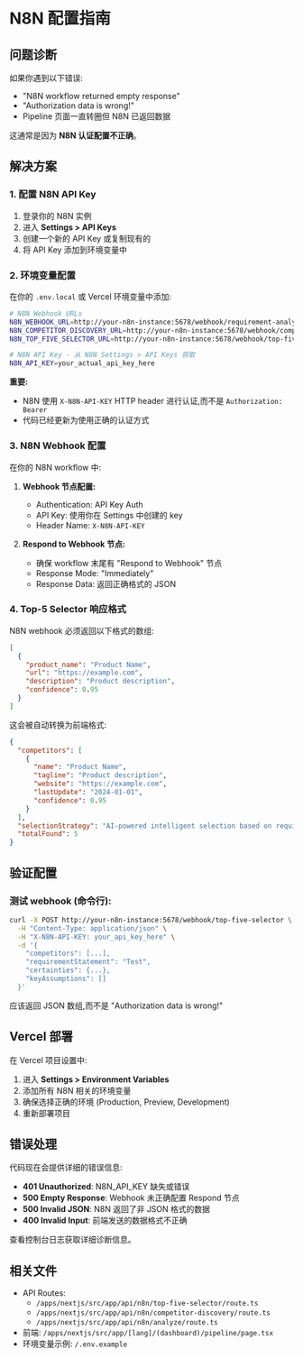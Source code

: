 # N8N 配置指南

## 问题诊断

如果你遇到以下错误:
- "N8N workflow returned empty response"
- "Authorization data is wrong!"
- Pipeline 页面一直转圈但 N8N 已返回数据

这通常是因为 **N8N 认证配置不正确**。

## 解决方案

### 1. 配置 N8N API Key

1. 登录你的 N8N 实例
2. 进入 **Settings > API Keys**
3. 创建一个新的 API Key 或复制现有的
4. 将 API Key 添加到环境变量中

### 2. 环境变量配置

在你的 `.env.local` 或 Vercel 环境变量中添加:

```bash
# N8N Webhook URLs
N8N_WEBHOOK_URL=http://your-n8n-instance:5678/webhook/requirement-analysis
N8N_COMPETITOR_DISCOVERY_URL=http://your-n8n-instance:5678/webhook/competitor-discovery
N8N_TOP_FIVE_SELECTOR_URL=http://your-n8n-instance:5678/webhook/top-five-selector

# N8N API Key - 从 N8N Settings > API Keys 获取
N8N_API_KEY=your_actual_api_key_here
```

**重要:**
- N8N 使用 `X-N8N-API-KEY` HTTP header 进行认证,而不是 `Authorization: Bearer`
- 代码已经更新为使用正确的认证方式

### 3. N8N Webhook 配置

在你的 N8N workflow 中:

1. **Webhook 节点配置:**
   - Authentication: API Key Auth
   - API Key: 使用你在 Settings 中创建的 key
   - Header Name: `X-N8N-API-KEY`

2. **Respond to Webhook 节点:**
   - 确保 workflow 末尾有 "Respond to Webhook" 节点
   - Response Mode: "Immediately"
   - Response Data: 返回正确格式的 JSON

### 4. Top-5 Selector 响应格式

N8N webhook 必须返回以下格式的数组:

```json
[
  {
    "product_name": "Product Name",
    "url": "https://example.com",
    "description": "Product description",
    "confidence": 0.95
  }
]
```

这会被自动转换为前端格式:

```json
{
  "competitors": [
    {
      "name": "Product Name",
      "tagline": "Product description",
      "website": "https://example.com",
      "lastUpdate": "2024-01-01",
      "confidence": 0.95
    }
  ],
  "selectionStrategy": "AI-powered intelligent selection based on requirement alignment",
  "totalFound": 5
}
```

## 验证配置

### 测试 webhook (命令行):

```bash
curl -X POST http://your-n8n-instance:5678/webhook/top-five-selector \
  -H "Content-Type: application/json" \
  -H "X-N8N-API-KEY: your_api_key_here" \
  -d '{
    "competitors": [...],
    "requirementStatement": "Test",
    "certainties": {...},
    "keyAssumptions": []
  }'
```

应该返回 JSON 数组,而不是 "Authorization data is wrong!"

## Vercel 部署

在 Vercel 项目设置中:
1. 进入 **Settings > Environment Variables**
2. 添加所有 N8N 相关的环境变量
3. 确保选择正确的环境 (Production, Preview, Development)
4. 重新部署项目

## 错误处理

代码现在会提供详细的错误信息:

- **401 Unauthorized**: N8N_API_KEY 缺失或错误
- **500 Empty Response**: Webhook 未正确配置 Respond 节点
- **500 Invalid JSON**: N8N 返回了非 JSON 格式的数据
- **400 Invalid Input**: 前端发送的数据格式不正确

查看控制台日志获取详细诊断信息。

## 相关文件

- API Routes:
  - `/apps/nextjs/src/app/api/n8n/top-five-selector/route.ts`
  - `/apps/nextjs/src/app/api/n8n/competitor-discovery/route.ts`
  - `/apps/nextjs/src/app/api/n8n/analyze/route.ts`
- 前端: `/apps/nextjs/src/app/[lang]/(dashboard)/pipeline/page.tsx`
- 环境变量示例: `/.env.example`
